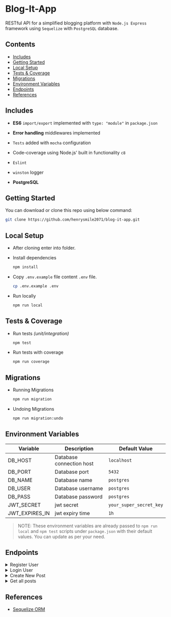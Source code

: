 # Blog-It-App <!-- omit in toc -->

RESTful API for a simplified blogging platform with `Node.js Express` framework using `Sequelize` with `PostgreSQL` database.

## Contents <!-- omit in toc -->

- [Includes](#includes)
- [Getting Started](#getting-started)
- [Local Setup](#local-setup)
- [Tests \& Coverage](#tests--coverage)
- [Migrations](#migrations)
- [Environment Variables](#environment-variables)
- [Endpoints](#endpoints)
- [References](#references)

## Includes

- **ES6** `import/export` implemented with `type: "module"` in `package.json`
- **Error handling** middlewares implemented
- `Tests` added with `mocha` configuration
- Code-coverage using Node.js' built in functionality `c8`
- `Eslint`
- `winston` logger

- **PostgreSQL**

## Getting Started

You can download or clone this repo using below command:

```sh
git clone https://github.com/henrysmile2071/blog-it-app.git
```

## Local Setup

- After cloning enter into folder.
- Install dependencies

  ```sh
  npm install
  ```

- Copy `.env.example` file content `.env` file.

  ```sh
  cp .env.example .env
  ```

- Run locally

  ```sh
  npm run local
  ```

## Tests & Coverage

- Run tests *(unit/integration)*

  ```sh
  npm test
  ```

- Run tests with coverage

  ```sh
  npm run coverage
  ```

## Migrations

- Running Migrations

  ```sh
  npm run migration
  ```

- Undoing Migrations

  ```sh
  npm run migration:undo
  ```

## Environment Variables

| Variable | Description              | Default Value |
| -------- | ------------------------ | ------------- |
| DB_HOST  | Database connection host | `localhost`   |
| DB_PORT  | Database port            | `5432`        |
| DB_NAME  | Database name            | `postgres`    |
| DB_USER  | Database username        | `postgres`    |
| DB_PASS  | Database password        | `postgres`    |
| JWT_SECRET | jwt secret             | `your_super_secret_key` |
| JWT_EXPIRES_IN | jwt expiry time    | `1h`          |

> NOTE: These environment variables are already passed to `npm run local` and `npm test` scripts under `package.json` with their default values. You can update as per your need.

## Endpoints

<!-- Register User -->
<details>
    <summary>Register User</summary>

  ```sh

  curl --location --request POST 'localhost:3000/v1/api/register' \
  --header 'Content-Type: application/json' \
  --data-raw '{
      "username": "testUser",
      "email": "test@example.com",
      "password": "passwordexample",
  }'
  ```

</details>

<!-- Login User -->
<details>
    <summary>Login User</summary>

    ```sh
    # Request
    
    curl --location --request POST 'localhost:3000/v1/api/login'\
    --header 'Content-Type: application/json' \
    --data-raw '{
      "email": "test@example.com",
      "password": "passwordexample",
    }'
    #Response

    {
      "success": true,
      "body": 
      {
        "token": "JWT_token"
      }
    }

    ```

</details>

<!-- Create Post -->
<details>
    <summary>Create New Post</summary>

    ```sh
    
    # Request
    
    curl --location --request POST 'localhost:3000/v1/api/posts'\
    --header 'Content-Type: application/json' \
    --data-raw '{
      "title": "Lorem ipsum",
      "content": "lorem ipsum dolor sit amet, consectetur adipiscing elit",
    }'
    #Response

    {
      "success": true
    }

    ```
    
</details>

<!-- Get All Posts -->
<details>
    <summary>Get all posts</summary>
    
    ```sh

    # Request

    curl --location --request GET 'localhost:3000/v1/api/posts'

    # Response

    {
      "success": true,
      "body": 
      {
        "id": 1,
        "title": "Lorum epsum",
        "content": "lorum epsum in the future",
        "author": "example author",
        "createdAt": "2022-03-20T20:39:17.912Z",
      }
    }
    
    ```
    
</details>

## References

- [Sequelize ORM](https://sequelize.org/v6/)